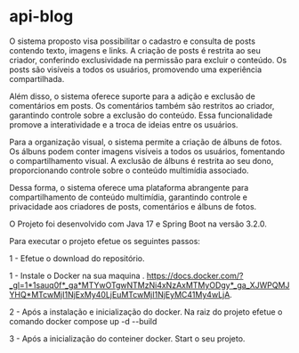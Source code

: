 # api-blog

O sistema proposto visa possibilitar o cadastro e consulta de posts contendo texto, imagens e links. A criação de posts é restrita ao seu criador, conferindo exclusividade na permissão para excluir o conteúdo. Os posts são visíveis a todos os usuários, promovendo uma experiência compartilhada.

Além disso, o sistema oferece suporte para a adição e exclusão de comentários em posts. Os comentários também são restritos ao criador, garantindo controle sobre a exclusão do conteúdo. Essa funcionalidade promove a interatividade e a troca de ideias entre os usuários.

Para a organização visual, o sistema permite a criação de álbuns de fotos. Os álbuns podem conter imagens visíveis a todos os usuários, fomentando o compartilhamento visual. A exclusão de álbuns é restrita ao seu dono, proporcionando controle sobre o conteúdo multimídia associado.

Dessa forma, o sistema oferece uma plataforma abrangente para compartilhamento de conteúdo multimídia, garantindo controle e privacidade aos criadores de posts, comentários e álbuns de fotos.


O Projeto foi desenvolvido com Java 17 e Spring Boot na versão 3.2.0.

Para executar o projeto efetue os seguintes passos:

1 - Efetue o download do repositório.

1 - Instale o Docker na sua maquina . https://docs.docker.com/?_gl=1*1sauq0f*_ga*MTYwOTgwNTMzNi4xNzAxMTMyODgy*_ga_XJWPQMJYHQ*MTcwMjI1NjExMy40LjEuMTcwMjI1NjEyMC41My4wLjA.

2 - Após a instalação e inicialização do docker. Na raiz do projeto efetue o comando docker compose up -d --build

3 - Após a inicialização do conteiner docker. Start o seu projeto.

